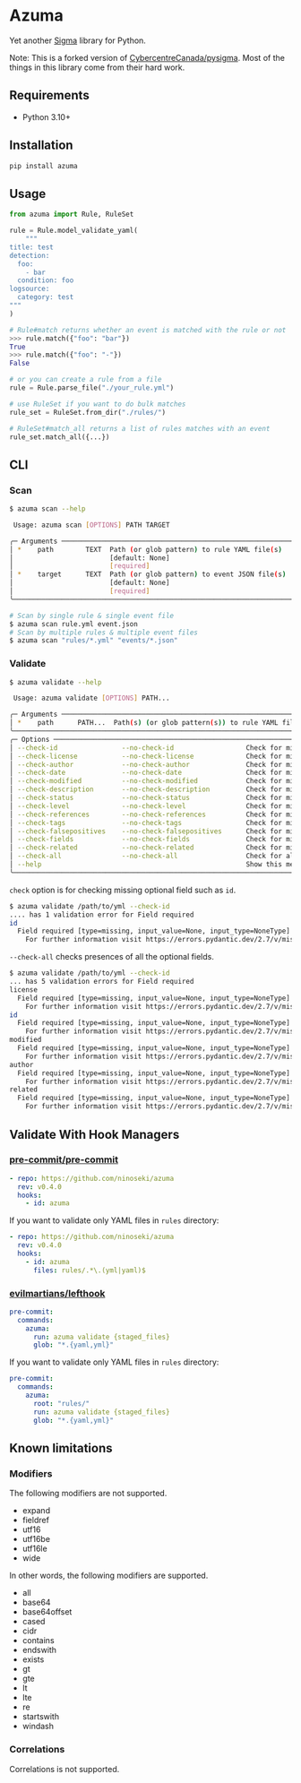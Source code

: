 # Azuma

Yet another [Sigma](https://github.com/SigmaHQ/sigma) library for Python.

Note: This is a forked version of [CybercentreCanada/pysigma](https://github.com/CybercentreCanada/pysigma). Most of the things in this library come from their hard work.

## Requirements

- Python 3.10+

## Installation

```bash
pip install azuma
```

## Usage

```py
from azuma import Rule, RuleSet

rule = Rule.model_validate_yaml(
    """
title: test
detection:
  foo:
    - bar
  condition: foo
logsource:
  category: test
"""
)
```

```py
# Rule#match returns whether an event is matched with the rule or not
>>> rule.match({"foo": "bar"})
True
>>> rule.match({"foo": "-"})
False
```

```py
# or you can create a rule from a file
rule = Rule.parse_file("./your_rule.yml")

# use RuleSet if you want to do bulk matches
rule_set = RuleSet.from_dir("./rules/")

# RuleSet#match_all returns a list of rules matches with an event
rule_set.match_all({...})
```

## CLI

### Scan

```bash
$ azuma scan --help

 Usage: azuma scan [OPTIONS] PATH TARGET

╭─ Arguments ──────────────────────────────────────────────────────────────────╮
│ *    path        TEXT  Path (or glob pattern) to rule YAML file(s)           │
│                        [default: None]                                       │
│                        [required]                                            │
│ *    target      TEXT  Path (or glob pattern) to event JSON file(s)          │
│                        [default: None]                                       │
│                        [required]                                            │
╰──────────────────────────────────────────────────────────────────────────────╯
```

```bash
# Scan by single rule & single event file
$ azuma scan rule.yml event.json
# Scan by multiple rules & multiple event files
$ azuma scan "rules/*.yml" "events/*.json"
```

### Validate

```bash
$ azuma validate --help

 Usage: azuma validate [OPTIONS] PATH...

╭─ Arguments ─────────────────────────────────────────────────────────────────────────────────────────────────────────────────────────────────────────────────╮
│ *    path      PATH...  Path(s) (or glob pattern(s)) to rule YAML file(s) [default: None] [required]                                                        │
╰─────────────────────────────────────────────────────────────────────────────────────────────────────────────────────────────────────────────────────────────╯
╭─ Options ───────────────────────────────────────────────────────────────────────────────────────────────────────────────────────────────────────────────────╮
│ --check-id                --no-check-id                  Check for missing 'id' field [default: no-check-id]                                                │
│ --check-license           --no-check-license             Check for missing 'license' field [default: no-check-license]                                      │
│ --check-author            --no-check-author              Check for missing 'author' field [default: no-check-author]                                        │
│ --check-date              --no-check-date                Check for missing 'date' field [default: no-check-date]                                            │
│ --check-modified          --no-check-modified            Check for missing 'modified' field [default: no-check-modified]                                    │
│ --check-description       --no-check-description         Check for missing 'description' field [default: no-check-description]                              │
│ --check-status            --no-check-status              Check for missing 'status' field [default: no-check-status]                                        │
│ --check-level             --no-check-level               Check for missing 'level' field [default: no-check-level]                                          │
│ --check-references        --no-check-references          Check for missing 'references' field [default: no-check-references]                                │
│ --check-tags              --no-check-tags                Check for missing 'tags' field [default: no-check-tags]                                            │
│ --check-falsepositives    --no-check-falsepositives      Check for missing 'falsepositives' field [default: no-check-falsepositives]                        │
│ --check-fields            --no-check-fields              Check for missing 'fields' field [default: no-check-fields]                                        │
│ --check-related           --no-check-related             Check for missing 'related' field [default: no-check-related]                                      │
│ --check-all               --no-check-all                 Check for all the missing optional fields [default: no-check-all]                                  │
│ --help                                                   Show this message and exit.                                                                        │
╰─────────────────────────────────────────────────────────────────────────────────────────────────────────────────────────────────────────────────────────────╯
```

`check` option is for checking missing optional field such as `id`.

```bash
$ azuma validate /path/to/yml --check-id
.... has 1 validation error for Field required
id
  Field required [type=missing, input_value=None, input_type=NoneType]
    For further information visit https://errors.pydantic.dev/2.7/v/missing
```

`--check-all` checks presences of all the optional fields.

```bash
$ azuma validate /path/to/yml --check-id
... has 5 validation errors for Field required
license
  Field required [type=missing, input_value=None, input_type=NoneType]
    For further information visit https://errors.pydantic.dev/2.7/v/missing
id
  Field required [type=missing, input_value=None, input_type=NoneType]
    For further information visit https://errors.pydantic.dev/2.7/v/missing
modified
  Field required [type=missing, input_value=None, input_type=NoneType]
    For further information visit https://errors.pydantic.dev/2.7/v/missing
author
  Field required [type=missing, input_value=None, input_type=NoneType]
    For further information visit https://errors.pydantic.dev/2.7/v/missing
related
  Field required [type=missing, input_value=None, input_type=NoneType]
    For further information visit https://errors.pydantic.dev/2.7/v/missing
```

## Validate With Hook Managers

### [pre-commit/pre-commit](https://github./pre-commit/pre-commit)

```yaml
- repo: https://github.com/ninoseki/azuma
  rev: v0.4.0
  hooks:
    - id: azuma
```

If you want to validate only YAML files in `rules` directory:

```yaml
- repo: https://github.com/ninoseki/azuma
  rev: v0.4.0
  hooks:
    - id: azuma
      files: rules/.*\.(yml|yaml)$
```

### [evilmartians/lefthook](https://github.com/evilmartians/lefthook)

```yaml
pre-commit:
  commands:
    azuma:
      run: azuma validate {staged_files}
      glob: "*.{yaml,yml}"
```

If you want to validate only YAML files in `rules` directory:

```yaml
pre-commit:
  commands:
    azuma:
      root: "rules/"
      run: azuma validate {staged_files}
      glob: "*.{yaml,yml}"
```

## Known limitations

### Modifiers

The following modifiers are not supported.

- expand
- fieldref
- utf16
- utf16be
- utf16le
- wide

In other words, the following modifiers are supported.

- all
- base64
- base64offset
- cased
- cidr
- contains
- endswith
- exists
- gt
- gte
- lt
- lte
- re
- startswith
- windash

### Correlations

Correlations is not supported.
